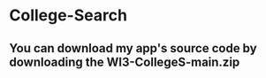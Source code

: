 # College-Search

<h2> You can download my app's source code by downloading the WI3-CollegeS-main.zip</h2>
